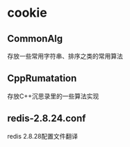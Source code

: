 cookie
======
## CommonAlg
存放一些常用字符串、排序之类的常用算法

## CppRumatation
存放C++沉思录里的一些算法实现

## redis-2.8.24.conf
redis 2.8.28配置文件翻译
